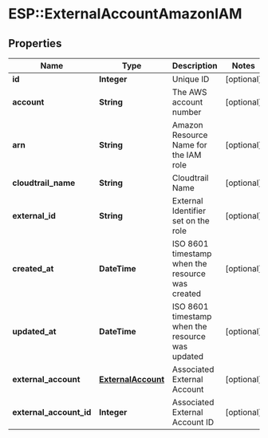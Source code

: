 # ESP::ExternalAccountAmazonIAM

## Properties
Name | Type | Description | Notes
------------ | ------------- | ------------- | -------------
**id** | **Integer** | Unique ID | [optional] 
**account** | **String** | The AWS account number | [optional] 
**arn** | **String** | Amazon Resource Name for the IAM role | [optional] 
**cloudtrail_name** | **String** | Cloudtrail Name | [optional] 
**external_id** | **String** | External Identifier set on the role | [optional] 
**created_at** | **DateTime** | ISO 8601 timestamp when the resource was created | [optional] 
**updated_at** | **DateTime** | ISO 8601 timestamp when the resource was updated | [optional] 
**external_account** | [**ExternalAccount**](ExternalAccount.md) | Associated External Account | [optional] 
**external_account_id** | **Integer** | Associated External Account ID | [optional] 


